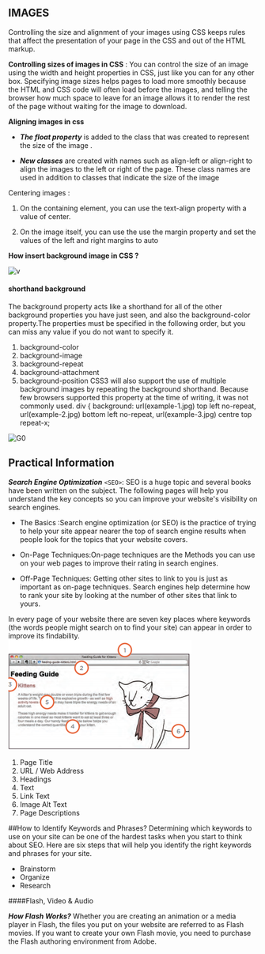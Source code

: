 ## IMAGES

Controlling the size and alignment of your images using CSS keeps rules that affect the presentation of your page in the CSS and out of the HTML markup.

**Controlling sizes of images in CSS** :
You can control the size of an image using the width and height properties in CSS, just like you can for any other box. Specifying image sizes helps pages to load more smoothly because the HTML and CSS code will often load before the images, and telling the browser how much space to leave for an image allows it to render the rest of the page without waiting for the image to download.

**Aligning images in css**

- ***The float property*** is added to the class that was created to represent the size of the image .

- ***New classes*** are created with names such as align-left or align-right to align the images to the left or right of the page. These class names are used in addition to classes that indicate the size of the image

Centering images : 
1. On the containing element, you can use the text-align property with a value of center.

2. On the image itself, you can use the use the margin property and set the values of the left and right margins to auto

**How insert background image in CSS ?** 

![v](https://encrypted-tbn0.gstatic.com/images?q=tbn:ANd9GcT9yPMkg42y1amzjx3luWmK8EhAJsL7C-EufA&usqp=CAU)

#### shorthand background

The background property acts like a shorthand for all of the other background properties you have just seen, and also the background-color property.The properties must be specified in the following order, but you can miss any value if you do not want to specify it.
1. background-color
2. background-image
3. background-repeat
4. background-attachment
5. background-position
CSS3 will also support the use of multiple background images by repeating the background shorthand. Because few browsers supported this property at the time of writing, it was not commonly used.
div {
 background:
 url(example-1.jpg)
 top left no-repeat,
 url(example-2.jpg) 
 bottom left no-repeat, 
 url(example-3.jpg) 
 centre top repeat-x;

 ![G0](https://encrypted-tbn0.gstatic.com/images?q=tbn:ANd9GcSeJz228wzeLnZ52Ydow1TxwBD5iNmrJC4Cgw&usqp=CAU)

 ## Practical Information

 ***Search Engine Optimization*** `<SEO>`: SEO is a huge topic and several books have been written on the subject. The following pages will help you understand the key concepts so you can improve your website's visibility on search engines.
 
 - The Basics :Search engine optimization (or 
SEO) is the practice of trying to help your site appear nearer the top of search engine results when people look for the topics that your website covers.

- On-Page Techniques:On-page techniques are the Methods you can use on your web pages to improve their rating in search engines.
- Off-Page Techniques: Getting other sites to link to you is just as important as on-page techniques. Search engines help determine how to rank your site by looking at the number of other sites that link to yours.

In every page of your website there are seven key places where keywords (the words people might search on to find your site) can appear in order to improve its findability.
![D](Capture.PNG)

1. Page Title
2. URL / Web Address
3. Headings
4. Text
5. Link Text
6. Image Alt Text
7. Page Descriptions

##How to Identify Keywords and Phrases?
Determining which keywords to use on your site can be one of the hardest tasks when you start to think about SEO. Here are six steps that will help you identify the right keywords and phrases for your site.
- Brainstorm
- Organize
- Research

####Flash, Video & Audio

***How Flash Works?*** 
Whether you are creating an animation or a media player in Flash, the files you put on your website are referred to as Flash movies. If you want to create your own Flash movie, you need to purchase the Flash authoring environment from Adobe.
